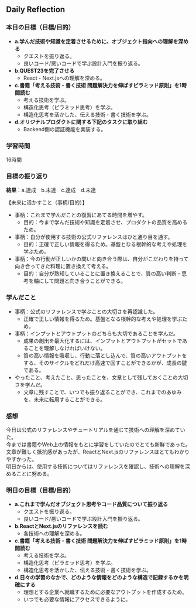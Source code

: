 ## Daily Reflection

### 本日の目標（目標/目的）
- **a.学んだ技術や知識を定着させるために、オブジェクト指向への理解を深める**  
  - クエストを振り返る。
  - 良いコード/悪いコードで学ぶ設計入門を振り返る。
- **b.QUEST23を完了させる**  
  - React・Next.jsへの理解を深める。
- **c.書籍「考える技術・書く技術 問題解決力を伸ばすピラミッド原則」を1時間読む**  
  - 考える技術を学ぶ。
  - 構造化思考（ピラミッド思考）を学ぶ。
  - 構造化思考を活かした、伝える技術・書く技術を学ぶ。
- **d.オリジナルプロダクトに関する下記のタスクに取り組む**  
  - Backend側の認証機能を実装する。

### 学習時間
16時間

### 目標の振り返り
**結果**：a.達成　b.未達　c.達成　d.未達

【未来に活かすこと（事柄/目的）】
- 事柄：これまで学んだことの復習にあてる時間を増やす。
  - 目的：今まで学んだ技術や知識を定着させ、プロダクトの品質を高めるため。
- 事柄：自分が使用する技術の公式リファレンスはひと通り目を通す。
  - 目的：正確で正しい情報を得るため。基盤となる根幹的な考えや処理を学ぶため。
- 事柄：今の行動が正しいかの問いと向き合う際は、自分がこだわりを持って向き合ってきた料理に置き換えて考える。
  - 目的：自分が熟知していることに置き換えることで、質の高い判断・思考を軸にして問題と向き合うことができる。

### 学んだこと

- 事柄：公式のリファレンスで学ぶことの大切さを再認識した。
  - 正確で正しい情報を得るため。基盤となる根幹的な考えや処理を学ぶため。
- 事柄：インプットとアウトプットのどちらも大切であることを学んだ。
  - 成果の創出を最大化するには、インプットとアウトプットがセットであることを理解しなければいけない。
  - 質の高い情報を吸収し、行動に落とし込んで、質の高いアウトプットをする、そのサイクルをどれだけ高速で回すことができるかが、成長の鍵である。
- やったこと、考えたこと、思ったことを、文章として残しておくことの大切さを学んだ。
  - 文章に残すことで、いつでも振り返ることができ、これまでのあゆみを、未来に転用することができる。

### 感想
今日は公式のリファレンスやチュートリアルを通じて技術への理解を深めていた。  
今までは書籍やWeb上の情報をもとに学習をしていたのでとても新鮮であった。  
文章が難しく抵抗感があったが、ReactとNext.jsのリファレンスはとてもわかりやすかった。  
明日からは、使用する技術についてはリファレンスを確認し、技術への理解を深めることに努める。  

### 明日の目標（目標/目的）
- **a.これまで学んだオブジェクト思考やコード品質について振り返る**  
  - クエストを振り返る。
  - 良いコード/悪いコードで学ぶ設計入門を振り返る。
- **b.ReactとNext.jsのリファレンスを読む**  
  - 各技術への理解を深める。
- **c.書籍「考える技術・書く技術 問題解決力を伸ばすピラミッド原則」を1時間読む**  
  - 考える技術を学ぶ。
  - 構造化思考（ピラミッド思考）を学ぶ。
  - 構造化思考を活かした、伝える技術・書く技術を学ぶ。
- **d.日々の学習のなかで、どのような情報をどのような構造で記録するかを明確にする**
  - 理想とする企業へ就職するために必要なアウトプットを作成するため。 
  - いつでも必要な情報にアクセスできるように。
